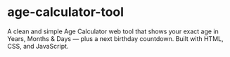 # age-calculator-tool
A clean and simple Age Calculator web tool that shows your exact age in Years, Months &amp; Days — plus a next birthday countdown. Built with HTML, CSS, and JavaScript.
